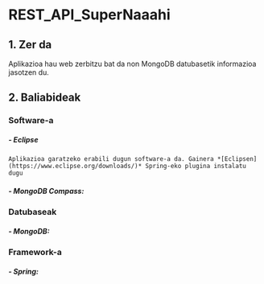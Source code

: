 # REST_API_SuperNaaahi

## 1. Zer da

Aplikazioa hau web zerbitzu bat da non MongoDB 
datubasetik informazioa jasotzen du. 

## 2. Baliabideak

### Software-a 

##### - Eclipse
```
Aplikazioa garatzeko erabili dugun software-a da. Gainera *[Eclipsen](https://www.eclipse.org/downloads/)* Spring-eko plugina instalatu dugu
```

##### - MongoDB Compass:

### Datubaseak 

##### - MongoDB:

### Framework-a

##### - Spring:

